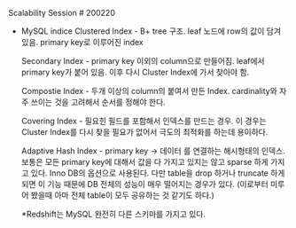 






Scalability Session # 200220
- MySQL indice
	Clustered Index - B+ tree 구조. leaf 노드에 row의 값이 담겨 있음. primary key로 이루어진 index
	
	Secondary Index - primary key 이외의 column으로 만들어짐. leaf에서 primary key가 붙어 있음. 이후 다시 Cluster Index에 가서 찾아야 함.

	Compostie Index - 두개 이상의 column의 붙여서 만든 Index. cardinality와 자주 쓰이는 것을 고려해서 순서를 정해야 한다.
	
	Covering Index - 필요힌 필드를 포함해서 인덱스를 만드는 경우. 이 경우는 Cluster Index를 다시 찾을 필요가 없어서 극도의 최적화를 하는데 용이하다.

	Adaptive Hash Index - primary key -> 데이터 를 연결하는 해시형태의 인덱스. 보통은 모든 primary key에 대해서 값을 다 가지고 있지는 않고 sparse 하게 가지고 있다. Inno DB의 옵션으로 사용된다. 다만 table을 drop 하거나 truncate 하게 되면 이 기능 때문에 DB 전체의 성능이 매우 떨어지는 경우가 있다. (이로부터 미루어 봤을때 아마 전체 table이 모두 공유하는 것 같기도 하다.)

    *Redshift는 MySQL 완전히 다른 스키마를 가지고 있다.













